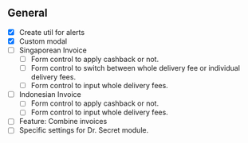 ## General

- [x] Create util for alerts
- [x] Custom modal
- [ ] Singaporean Invoice
  - [ ] Form control to apply cashback or not.
  - [ ] Form control to switch between whole delivery fee or individual delivery fees.
  - [ ] Form control to input whole delivery fees.
- [ ] Indonesian Invoice
  - [ ] Form control to apply cashback or not.
  - [ ] Form control to input whole delivery fees.
- [ ] Feature: Combine invoices
- [ ] Specific settings for Dr. Secret module.
